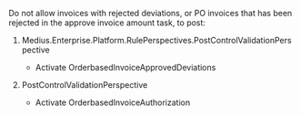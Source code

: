 Do not allow invoices with rejected deviations, or PO invoices that has been rejected in the approve invoice amount task, to post:

1. Medius.Enterprise.Platform.RulePerspectives.PostControlValidationPerspective
    * Activate OrderbasedInvoiceApprovedDeviations 

2. PostControlValidationPerspective
    * Activate OrderbasedInvoiceAuthorization 


